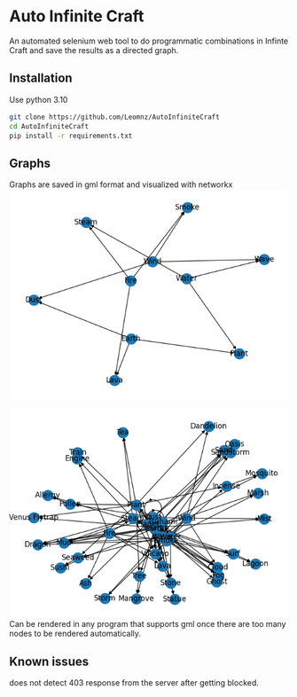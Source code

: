 # Auto Infinite Craft
An automated selenium web tool to do programmatic combinations in Infinte Craft and save the results as a directed graph.


## Installation
Use python 3.10
```bash
git clone https://github.com/Leomnz/AutoInfiniteCraft
cd AutoInfiniteCraft
pip install -r requirements.txt
```
    
## Graphs
Graphs are saved in gml format and visualized with networkx
![demo1](https://github.com/Leomnz/AutoInfiniteCraft/blob/d9a712c4087837d0d5bd62182ae8eafcf5aedd2e/images/image1.png)

![demo2](https://github.com/Leomnz/AutoInfiniteCraft/blob/d9a712c4087837d0d5bd62182ae8eafcf5aedd2e/images/image2.png)
Can be rendered in any program that supports gml once there are too many nodes to be rendered automatically.

## Known issues
does not detect 403 response from the server after getting blocked.
